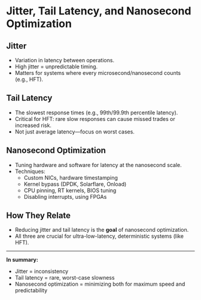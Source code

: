 # Jitter, Tail Latency, and Nanosecond Optimization

## Jitter
- Variation in latency between operations.
- High jitter = unpredictable timing.
- Matters for systems where every microsecond/nanosecond counts (e.g., HFT).

## Tail Latency
- The slowest response times (e.g., 99th/99.9th percentile latency).
- Critical for HFT: rare slow responses can cause missed trades or increased risk.
- Not just average latency—focus on worst cases.

## Nanosecond Optimization
- Tuning hardware and software for latency at the nanosecond scale.
- Techniques:
  - Custom NICs, hardware timestamping
  - Kernel bypass (DPDK, Solarflare, Onload)
  - CPU pinning, RT kernels, BIOS tuning
  - Disabling interrupts, using FPGAs

## How They Relate
- Reducing jitter and tail latency is the **goal** of nanosecond optimization.
- All three are crucial for ultra-low-latency, deterministic systems (like HFT).

---

**In summary:**  
- Jitter = inconsistency  
- Tail latency = rare, worst-case slowness  
- Nanosecond optimization = minimizing both for maximum speed and predictability